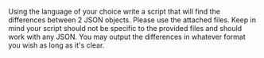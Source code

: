 Using the language of your choice write a script that will find the differences between 2 JSON objects. Please use the attached files. Keep in mind your script should not be specific to the provided files and should work with any JSON. 
You may output the differences in whatever format you wish as long as it's clear. 